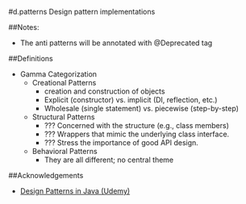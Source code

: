 #d.patterns
Design pattern implementations

##Notes:
- The anti patterns will be annotated with @Deprecated tag

##Definitions
- Gamma Categorization
    - Creational Patterns
        - creation and construction of objects
        - Explicit (constructor) vs. implicit (DI, reflection, etc.)
        - Wholesale (single statement) vs. piecewise (step-by-step)
    - Structural Patterns
        - ??? Concerned with the structure (e.g., class members)
        - ??? Wrappers that mimic the underlying class interface.
        - ??? Stress the importance of good API design.
    - Behavioral Patterns
        - They are all different; no central theme

##Acknowledgements
- [Design Patterns in Java (Udemy)](https://www.udemy.com/course/design-patterns-java/)